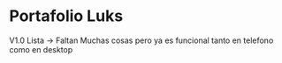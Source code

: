 <h1>Portafolio Luks</h1>

V1.0 Lista -> Faltan Muchas cosas pero ya es funcional tanto en telefono como en desktop
